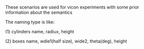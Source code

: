These scenarios are used for vicon experiments with some prior information about the semantics

The naming type is like:

(1) cylinders
name, radiux, height

(2) boxes
name, wdie1(half size), wide2, theta(deg), height